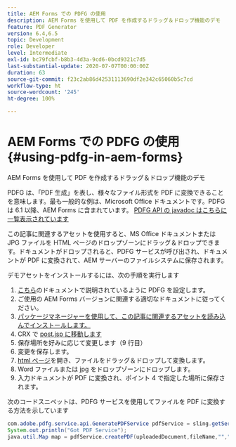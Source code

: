 ```yaml
---
title: AEM Forms での PDFG の使用
description: AEM Forms を使用して PDF を作成するドラッグ＆ドロップ機能のデモ
feature: PDF Generator
version: 6.4,6.5
topic: Development
role: Developer
level: Intermediate
exl-id: bc79fcbf-b8b3-4d3a-9cd6-0bcd9321c7d5
last-substantial-update: 2020-07-07T00:00:00Z
duration: 63
source-git-commit: f23c2ab86d42531113690df2e342c65060b5c7cd
workflow-type: ht
source-wordcount: '245'
ht-degree: 100%

---
```


# AEM Forms での PDFG の使用{#using-pdfg-in-aem-forms}

AEM Forms を使用して PDF を作成するドラッグ＆ドロップ機能のデモ

PDFG は、「PDF 生成」を表し、様々なファイル形式を PDF に変換できることを意味します。最も一般的な例は、Microsoft Office ドキュメントです。PDFG は 6.1 以降、AEM Forms に含まれています。
[PDFG API の javadoc はこちらに一覧表示されています](https://www.adobe.io/experience-manager/reference-materials/6-5/forms/javadocs/index.html?com/adobe/fd/output/api/OutputService.html?lang=ja)

この記事に関連するアセットを使用すると、MS Office ドキュメントまたは JPG ファイルを HTML ページのドロップゾーンにドラッグ＆ドロップできます。ドキュメントがドロップされると、PDFG サービスが呼び出され、ドキュメントが PDF に変換されて、AEM サーバーのファイルシステムに保存されます。

デモアセットをインストールするには、次の手順を実行します

1. [こちら](https://helpx.adobe.com/jp/experience-manager/6-4/forms/using/install-configure-pdf-generator.html)のドキュメントで説明されているように PDFG を設定します。
1. ご使用の AEM Forms バージョンに関連する適切なドキュメントに従ってください。
1. [パッケージマネージャーを使用して、この記事に関連するアセットを読み込んでインストールします。](assets/createpdfgdemov2.zip)
1. CRX で [post.jsp に移動します](http://localhost:4502/apps/AemFormsSamples/components/createPDF/POST.jsp)
1. 保存場所を好みに応じて変更します（9 行目）
1. 変更を保存します。
1. [html ページ](http://localhost:4502/content/DocumentServices/CreatePDFG.html)を開き、ファイルをドラッグ＆ドロップして変換します。
1. Word ファイルまたは jpg をドロップゾーンにドロップします。
1. 入力ドキュメントが PDF に変換され、ポイント 4 で指定した場所に保存されます。

次のコードスニペットは、PDFG サービスを使用してファイルを PDF に変換する方法を示しています

```java
com.adobe.pdfg.service.api.GeneratePDFService pdfService = sling.getService(com.adobe.pdfg.service.api.GeneratePDFService.class);
System.out.println("Got PDF Service");
java.util.Map map = pdfService.createPDF(uploadedDocument,fileName,"","Standard","No Security", null, null);
```
